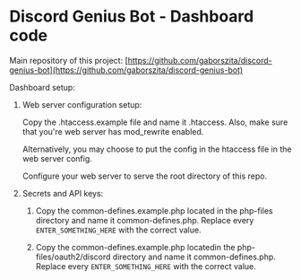 # Discord Genius Bot - Dashboard code

Main repository of this project: [https://github.com/gaborszita/discord-genius-bot](https://github.com/gaborszita/discord-genius-bot)

Dashboard setup:

1. Web server configuration setup:

   Copy the .htaccess.example file and name it .htaccess. Also, make sure 
   that you're web server has mod_rewrite enabled.
   
   Alternatively, you may choose to put the config in the htaccess file in 
   the web server config.
   
   Configure your web server to serve the root directory of this repo.
   
2. Secrets and API keys:

   1. Copy the common-defines.example.php located in the php-files directory 
   and name it common-defines.php. Replace every ```ENTER_SOMETHING_HERE``` 
   with the correct value.
   
   2. Copy the common-defines.example.php locatedin the 
   php-files/oauth2/discord directory and name it common-defines.php. Replace 
   every ```ENTER_SOMETHING_HERE``` with the correct value.
   
